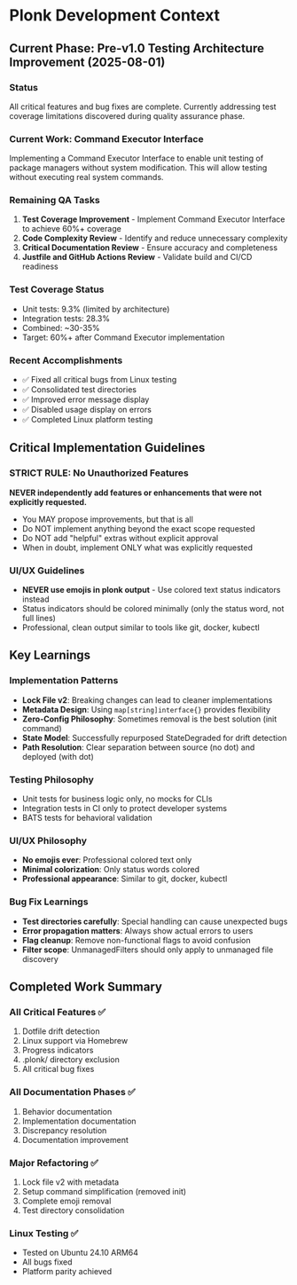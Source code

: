# Plonk Development Context

## Current Phase: Pre-v1.0 Testing Architecture Improvement (2025-08-01)

### Status
All critical features and bug fixes are complete. Currently addressing test coverage limitations discovered during quality assurance phase.

### Current Work: Command Executor Interface
Implementing a Command Executor Interface to enable unit testing of package managers without system modification. This will allow testing without executing real system commands.

### Remaining QA Tasks
1. **Test Coverage Improvement** - Implement Command Executor Interface to achieve 60%+ coverage
2. **Code Complexity Review** - Identify and reduce unnecessary complexity
3. **Critical Documentation Review** - Ensure accuracy and completeness
4. **Justfile and GitHub Actions Review** - Validate build and CI/CD readiness

### Test Coverage Status
- Unit tests: 9.3% (limited by architecture)
- Integration tests: 28.3%
- Combined: ~30-35%
- Target: 60%+ after Command Executor implementation

### Recent Accomplishments
- ✅ Fixed all critical bugs from Linux testing
- ✅ Consolidated test directories
- ✅ Improved error message display
- ✅ Disabled usage display on errors
- ✅ Completed Linux platform testing

## Critical Implementation Guidelines

### STRICT RULE: No Unauthorized Features
**NEVER independently add features or enhancements that were not explicitly requested.**
- You MAY propose improvements, but that is all
- Do NOT implement anything beyond the exact scope requested
- Do NOT add "helpful" extras without explicit approval
- When in doubt, implement ONLY what was explicitly requested

### UI/UX Guidelines
- **NEVER use emojis in plonk output** - Use colored text status indicators instead
- Status indicators should be colored minimally (only the status word, not full lines)
- Professional, clean output similar to tools like git, docker, kubectl

## Key Learnings

### Implementation Patterns
- **Lock File v2**: Breaking changes can lead to cleaner implementations
- **Metadata Design**: Using `map[string]interface{}` provides flexibility
- **Zero-Config Philosophy**: Sometimes removal is the best solution (init command)
- **State Model**: Successfully repurposed StateDegraded for drift detection
- **Path Resolution**: Clear separation between source (no dot) and deployed (with dot)

### Testing Philosophy
- Unit tests for business logic only, no mocks for CLIs
- Integration tests in CI only to protect developer systems
- BATS tests for behavioral validation

### UI/UX Philosophy
- **No emojis ever**: Professional colored text only
- **Minimal colorization**: Only status words colored
- **Professional appearance**: Similar to git, docker, kubectl

### Bug Fix Learnings
- **Test directories carefully**: Special handling can cause unexpected bugs
- **Error propagation matters**: Always show actual errors to users
- **Flag cleanup**: Remove non-functional flags to avoid confusion
- **Filter scope**: UnmanagedFilters should only apply to unmanaged file discovery

## Completed Work Summary

### All Critical Features ✅
1. Dotfile drift detection
2. Linux support via Homebrew
3. Progress indicators
4. .plonk/ directory exclusion
5. All critical bug fixes

### All Documentation Phases ✅
1. Behavior documentation
2. Implementation documentation
3. Discrepancy resolution
4. Documentation improvement

### Major Refactoring ✅
1. Lock file v2 with metadata
2. Setup command simplification (removed init)
3. Complete emoji removal
4. Test directory consolidation

### Linux Testing ✅
- Tested on Ubuntu 24.10 ARM64
- All bugs fixed
- Platform parity achieved
